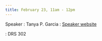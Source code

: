 ```yaml
---
title: February 23, 11am - 12pm
---
```


Speaker
: Tanya P. Garcia
  : [Speaker website](https://sph.unc.edu/adv_profile/tanya-garcia/)

: DRS 302
